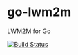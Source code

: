 # go-lwm2m
LWM2M for Go

[![Build Status](https://drone.io/github.com/zubairhamed/go-lwm2m/status.png)](https://drone.io/github.com/zubairhamed/go-lwm2m/latest)
